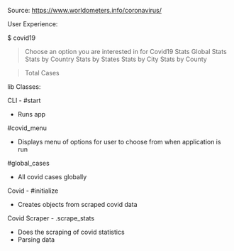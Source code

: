 Source: https://www.worldometers.info/coronavirus/

User Experience:

$ covid19

> Choose an option you are interested in for Covid19 Stats
> Global Stats
> Stats by Country 
> Stats by States 
> Stats by City
> Stats by County

> Total Cases

lib Classes: 

CLI - 
#start 
- Runs app

#covid_menu
- Displays menu of options for user to choose from when application is run

#global_cases 
- All covid cases globally 


Covid - 
#initialize 
- Creates objects from scraped covid data

Covid Scraper -
.scrape_stats
- Does the scraping of covid statistics 
- Parsing data